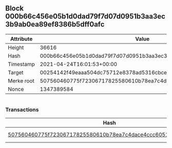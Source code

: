 ## Block 000b66c456e05b1d0dad79f7d07d0951b3aa3ec3b9ab0ea89ef8386b5dff0afc

Attribute | Value
--- | ---
Height | 36616
Hash | 000b66c456e05b1d0dad79f7d07d0951b3aa3ec3b9ab0ea89ef8386b5dff0afc
Timestamp | 2021-04-24T16:01:53+00:00
Target | 00254142f49eaaa504dc75712e8378ad5316cbcead634704b3734b6271167cc4
Merke root | 507560460775f72306717825580610b78ea7c4dace4ccc6051ea22c895f929fb
Nonce | 1347389584

```

```

### Transactions

Hash | Amount
--- | ---
[507560460775f72306717825580610b78ea7c4dace4ccc6051ea22c895f929fb](507560460775f72306717825580610b78ea7c4dace4ccc6051ea22c895f929fb.md) | 10.00000000 SKEPTI 
